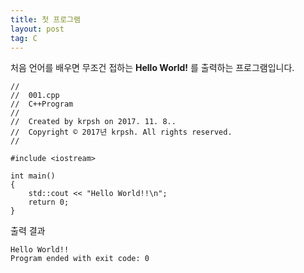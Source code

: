 ```yaml
---
title: 첫 프로그램
layout: post
tag: C
---
```

처음 언어를 배우면 무조건 접하는 **Hello World!** 를 출력하는 프로그램입니다.

```cpp:line-numbers
//
//  001.cpp
//  C++Program
//
//  Created by krpsh on 2017. 11. 8..
//  Copyright © 2017년 krpsh. All rights reserved.
//

#include <iostream>

int main()
{
    std::cout << "Hello World!!\n";
    return 0;
}

```

출력 결과
```
Hello World!!
Program ended with exit code: 0
```
